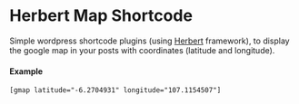 # Herbert Map Shortcode

Simple wordpress shortcode plugins (using [Herbert](https://github.com/getherbert/herbert "Herbert Map Shortcode On Github") framework), to display the google map in your posts with coordinates (latitude and longitude).

#### Example
```
[gmap latitude="-6.2704931" longitude="107.1154507"]

```
